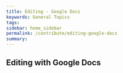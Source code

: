 ```yaml
---
title: Editing - Google Docs
keywords: General Topics
tags:
sidebar: home_sidebar
permalink: /contribute/editing-google-docs
summary: 
---
```

## Editing with Google Docs
